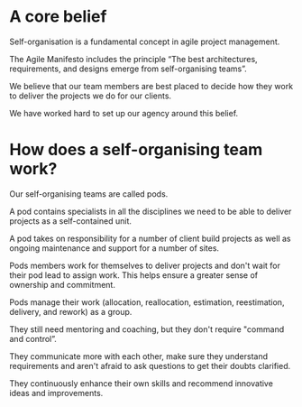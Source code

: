 # A core belief

Self-organisation is a fundamental concept in agile project management. 

The Agile Manifesto includes the principle “The best architectures, requirements, and designs emerge from self-organising teams”.

We believe that our team members are best placed to decide how they work to deliver the projects we do for our clients.

We have worked hard to set up our agency around this belief.

# How does a self-organising team work?

Our self-organising teams are called pods.

A pod contains specialists in all the disciplines we need to be able to deliver projects as a self-contained unit.

A pod takes on responsibility for a number of client build projects as well as ongoing maintenance and support for a number of sites.

Pods members work for themselves to deliver projects and don't wait for their pod lead to assign work. This helps ensure a greater sense of ownership and commitment.

Pods manage their work (allocation, reallocation, estimation, reestimation, delivery, and rework) as a group.

They still need mentoring and coaching, but they don't require "command and control”.

They communicate more with each other, make sure they understand requirements and aren't afraid to ask questions to get their doubts clarified.

They continuously enhance their own skills and recommend innovative ideas and improvements.